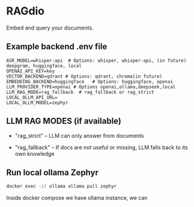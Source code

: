 # RAGdio

Embed and query your documents.

## Example backend .env file

```
ASR_MODEL=whisper-api  # Options: whisper, whisper-api, (in future) deepgram, huggingface, local
OPENAI_API_KEY=key
VECTOR_BACKEND=qdrant # Options: qdrant, chroma(in future)
EMBEDDING_BACKEND=huggingface   # Options: huggingface, openai
LLM_PROVIDER_TYPE=openai # Options openai,ollama,deepseek,local
LLM_RAG_MODE=rag_fallback  # rag_fallback or rag_strict
LOCAL_OLLM_API_URL=
LOCAL_OLLM_MODEL=zephyr
```

## LLM RAG MODES (if available)

- "rag_strict" – LLM can only answer from documents

- "rag_fallback" – If docs are not useful or missing, LLM falls back to its own knowledge


## Run local ollama Zephyr
```bash
docker exec -it ollama ollama pull zephyr
```
Inside docker compose we have ollama instance, we can